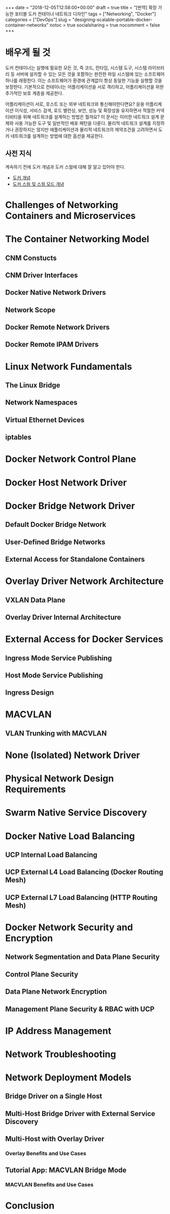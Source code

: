+++
date          = "2018-12-05T12:58:00+00:00"
draft         = true
title         = "[번역] 확장 가능한 포터블 도커 컨테이너 네트워크 디자인"
tags          = ["Networking", "Docker"]
categories    = ["DevOps"]
slug          = "designing-scalable-portable-docker-container-networks"
notoc         = true
socialsharing = true
nocomment     = false
+++


# 배우게 될 것

도커 컨테이너는 실행에 필요한 모든 것, 즉 코드, 런타임, 시스템 도구, 시스템 라이브러리 등 서버에 설치할 수 있는 모든 것을 포함하는 완전한 파일 시스템에 있는 소프트웨어 하나를 래핑한다. 이는 소프트웨어가 환경에 관계없이 항상 동일한 기능을 실행할 것을 보장한다. 기본적으로 컨테이너는 어플리케이션을 서로 격리하고, 어플리케이션을 위한 추가적인 보호 계층을 제공한다.

어플리케이션이 서로, 호스트 또는 외부 네트워크와 통신해야한다면요? 응용 어플리케이션 이식성, 서비스 검색, 로드 밸런싱, 보안, 성능 및 확장성을 유지하면서 적절한 커넥티비티을 위해 네트워크를 설계하는 방법은 뭘까요? 이 문서는 이러한 네트워크 설계 문제와 사용 가능한 도구 및 일반적인 배포 패턴을 다룬다. 물리적 네트워크 설계를 지정하거나 권장하지는 않지만 애플리케이션과 물리적 네트워크의 제약조건을 고려하면서 도커 네트워크를 설계하는 방법에 대한 옵션을 제공한다.

## 사전 지식
계속하기 전에 도커 개념과 도커 스웜에 대해 잘 알고 있어야 한다.

- [도커 개념](https://docs.docker.com/engine/understanding-docker/)
- [도커 스웜 및 스웜 모드 개념](https://docs.docker.com/engine/swarm/key-concepts/#/services-and-tasks)

# Challenges of Networking Containers and Microservices


# The Container Networking Model
## CNM Constucts
## CNM Driver Interfaces
## Docker Native Network Drivers

## Network Scope
## Docker Remote Network Drivers
## Docker Remote IPAM Drivers

# Linux Network Fundamentals
## The Linux Bridge
## Network Namespaces
## Virtual Ethernet Devices
## iptables

# Docker Network Control Plane

# Docker Host Network Driver

# Docker Bridge Network Driver

## Default Docker Bridge Network

## User-Defined Bridge Networks

## External Access for Standalone Containers

# Overlay Driver Network Architecture

## VXLAN Data Plane
## Overlay Driver Internal Architecture

# External Access for Docker Services

## Ingress Mode Service Publishing
## Host Mode Service Publishing
## Ingress Design
# MACVLAN
## VLAN Trunking with MACVLAN

# None (Isolated) Network Driver

# Physical Network Design Requirements

# Swarm Native Service Discovery

# Docker Native Load Balancing

## UCP Internal Load Balancing

## UCP External L4 Load Balancing (Docker Routing Mesh)

## UCP External L7 Load Balancing (HTTP Routing Mesh)

# Docker Network Security and Encryption

## Network Segmentation and Data Plane Security

## Control Plane Security
## Data Plane Network Encryption
## Management Plane Security & RBAC with UCP

# IP Address Management

# Network Troubleshooting

# Network Deployment Models

## Bridge Driver on a Single Host
## Multi-Host Bridge Driver with External Service Discovery
## Multi-Host with Overlay Driver
### Overlay Benefits and Use Cases

## Tutorial App: MACVLAN Bridge Mode

### MACVLAN Benefits and Use Cases

# Conclusion







